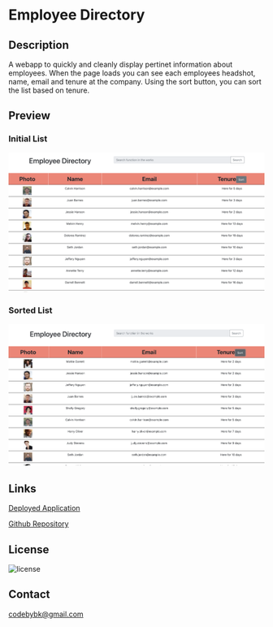 # Employee Directory

## Description
A webapp to quickly and cleanly display pertinet information about employees. When the page loads you can see each employees headshot, name, email and tenure at the company. Using  the sort button, you can sort the list based on tenure. 

## Preview
### Initial List
![unsorted list](./assets/unsorted.png)

### Sorted List
![sorted list](./assets/sorted.png)

## Links

[Deployed Application](https://thebsking.github.io/react-directory)


[Github Repository](https://thebsking.com/react-directory)

## License
![license](https://camo.githubusercontent.com/fd551ba4b042d89480347a0e74e31af63b356b2cac1116c7b80038f41b04a581/68747470733a2f2f696d672e736869656c64732e696f2f62616467652f4c6963656e73652d4d49542d677265656e2e737667)

## Contact
codebybk@gmail.com